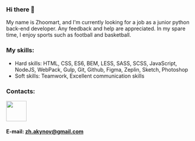 ### Hi there 👋

My name is Zhoomart, and I'm currently looking for a job as a junior python back-end developer.
Any feedback and help are appreciated. 
In my spare time, I enjoy sports such as football and basketball. 


### My skills:

* Hard skills: HTML, CSS, ES6, BEM, LESS, SASS, SCSS, JavaScript, NodeJS, WebPack, Gulp, Git, Github, Figma, Zeplin, Sketch, Photoshop
* Soft skills: Teamwork, Excellent communication skills


### Contacts: 
[<img src="https://www.logo.wine/a/logo/Telegram_(software)/Telegram_(software)-Logo.wine.svg" width="55">](https://t.me/joerude)



#### E-mail: zh.akynov@gmail.com














<!--
[![This is an image](https://www.logo.wine/a/logo/Telegram_(software)/Telegram_(software)-Logo.wine.svg)](https://t.me/joerude)
[<img src="https://upload.wikimedia.org/wikipedia/commons/thumb/e/ec/Circle-icons-mail.svg/512px-Circle-icons-mail.svg.png" heigth="48px" width="55">](https://zh.akynov@gmail.com/)


**ma4akk/ma4akk** is a ✨ _special_ ✨ repository because its `README.md` (this file) appears on your GitHub profile.

Here are some ideas to get you started:

- 🔭 I’m currently working on ...
- 🌱 I’m currently learning ...
- 👯 I’m looking to collaborate on ...
- 🤔 I’m looking for help with ...
- 💬 Ask me about ...
- 📫 How to reach me: ...
- 😄 Pronouns: ...
- ⚡ Fun fact: ...
-->
